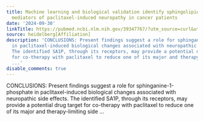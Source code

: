 ```yaml
---
title: Machine learning and biological validation identify sphingolipids as potential
  mediators of paclitaxel-induced neuropathy in cancer patients
date: '2024-09-30'
linkTitle: https://pubmed.ncbi.nlm.nih.gov/39347767/?utm_source=curl&utm_medium=rss&utm_campaign=pubmed-2&utm_content=1FakS-2QOkCT8HsMOQP1bCRQ4YzyumYOmxmF0moLsQ3dFB1E9V&fc=20220326224207&ff=20240930184655&v=2.18.0.post9+e462414
source: heidelberg[Affiliation]
description: 'CONCLUSIONS: Present findings suggest a role for sphinganine-1-phosphate
  in paclitaxel-induced biological changes associated with neuropathic side effects.
  The identified SA1P, through its receptors, may provide a potential drug target
  for co-therapy with paclitaxel to reduce one of its major and therapy-limiting side
  ...'
disable_comments: true
---
```

CONCLUSIONS: Present findings suggest a role for sphinganine-1-phosphate in paclitaxel-induced biological changes associated with neuropathic side effects. The identified SA1P, through its receptors, may provide a potential drug target for co-therapy with paclitaxel to reduce one of its major and therapy-limiting side ...